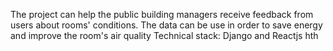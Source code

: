 The project can help the public building managers receive feedback from users about rooms' conditions.
The data can be use in order to save energy and improve the room's air quality
Technical stack: Django and Reactjs hth
